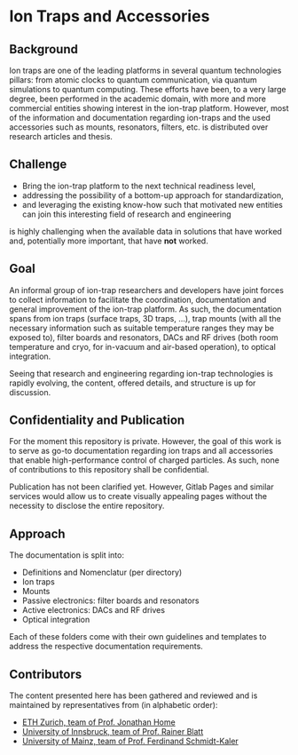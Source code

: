 # Ion Traps and Accessories

## Background

Ion traps are one of the leading platforms in several quantum technologies pillars: from atomic clocks to quantum communication, via quantum simulations to quantum computing. These efforts have been, to a very large degree, been performed in the academic domain, with more and more commercial entities showing interest in the ion-trap platform. However, most of the information and documentation regarding ion-traps and the used accessories such as mounts, resonators, filters, etc. is distributed over research articles and thesis.

## Challenge

* Bring the ion-trap platform to the next technical readiness level,
* addressing the possibility of a bottom-up approach for standardization,
* and leveraging the existing know-how such that motivated new entities can join this interesting field of research and engineering

is highly challenging when the available data in solutions that have worked and, potentially more important, that have **not** worked.

## Goal

An informal group of ion-trap researchers and developers have joint forces to collect information to facilitate the coordination, documentation and general improvement of the ion-trap platform. As such, the documentation spans from ion traps (surface traps, 3D traps, ...), trap mounts (with all the necessary information such as suitable temperature ranges they may be exposed to), filter boards and resonators, DACs and RF drives (both room temperature and cryo, for in-vacuum and air-based operation), to optical integration.

Seeing that research and engineering regarding ion-trap technologies is rapidly evolving, the content, offered details, and structure is up for discussion.

## Confidentiality and Publication

For the moment this repository is private. However, the goal of this work is to serve as go-to documentation regarding ion traps and all accessories that enable high-performance control of charged particles. As such, none of contributions to this repository shall be confidential.

Publication has not been clarified yet. However, Gitlab Pages and similar services would allow us to create visually appealing pages without the necessity to disclose the entire repository.

## Approach

The documentation is split into:
* Definitions and Nomenclatur (per directory)
* Ion traps
* Mounts
* Passive electronics: filter boards and resonators
* Active electronics: DACs and RF drives
* Optical integration

Each of these folders come with their own guidelines and templates to address the respective documentation requirements.

## Contributors

The content presented here has been gathered and reviewed and is maintained by representatives from (in alphabetic order):
* [ETH Zurich, team of Prof. Jonathan Home](https://tiqi.ethz.ch/)
* [University of Innsbruck, team of Prof. Rainer Blatt](https://quantumoptics.at/en/)
* [University of Mainz, team of Prof. Ferdinand Schmidt-Kaler](https://www.quantenbit.physik.uni-mainz.de/)
